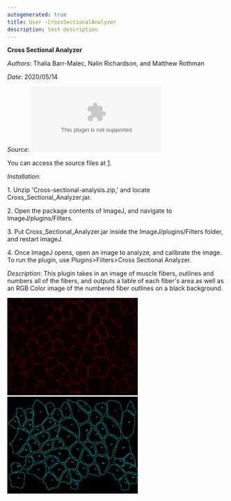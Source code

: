 ```yaml
---
autogenerated: true
title: User ›CrossSectionalAnalyzer
description: test description
---
```


**Cross Sectional Analyzer**

*Authors*: Thalia Barr-Malec, Nalin Richardson, and Matthew Rothman

*Date*: 2020/05/14

*Source*: ![](/media/Cross-sectional-analysis.zip "fig:Cross-sectional-analysis.zip")

You can access the source files at [1](https://github.com/mattrothman/cross-sectional-analysis).

*Installation*:

1\. Unzip 'Cross-sectional-analysis.zip,' and locate Cross\_Sectional\_Analyzer.jar.

2\. Open the package contents of ImageJ, and navigate to ImageJ/plugins/Filters.

3\. Put Cross\_Sectional\_Analyzer.jar inside the ImageJ/plugins/Filters folder, and restart imageJ.

4\. Once ImageJ opens, open an image to analyze, and calibrate the image. To run the plugin, use Plugins&gt;Filters&gt;Cross Sectional Analyzer.

*Description*: This plugin takes in an image of muscle fibers, outlines and numbers all of the fibers, and outputs a table of each fiber's area as well as an RGB Color image of the numbered fiber outlines on a black background.

<img src="/media/Fibers.png" title="fig:Input Image" width="300" alt="Input Image" /> <img src="/media/FiberOutlines.png" title="fig:Output Image" width="300" alt="Output Image" />
